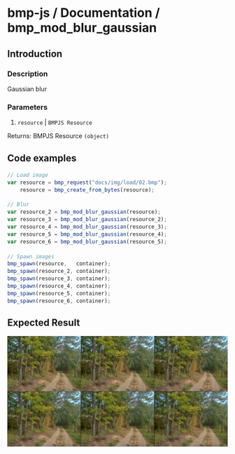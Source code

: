 # bmp-js / Documentation / bmp_mod_blur_gaussian
## Introduction

### Description

Gaussian blur

### Parameters

1. `resource` | `BMPJS Resource`

Returns: BMPJS Resource `(object)`

## Code examples

```js
// Load image
var resource = bmp_request("docs/img/load/02.bmp");
    resource = bmp_create_from_bytes(resource);

// Blur
var resource_2 = bmp_mod_blur_gaussian(resource);
var resource_3 = bmp_mod_blur_gaussian(resource_2);
var resource_4 = bmp_mod_blur_gaussian(resource_3);
var resource_5 = bmp_mod_blur_gaussian(resource_4);
var resource_6 = bmp_mod_blur_gaussian(resource_5);

// Spawn images
bmp_spawn(resource,   container);
bmp_spawn(resource_2, container);
bmp_spawn(resource_3, container);
bmp_spawn(resource_4, container);
bmp_spawn(resource_5, container);
bmp_spawn(resource_6, container);
```

## Expected Result

![expected-result](./img/035.png)
